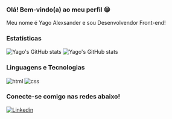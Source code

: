 ### Olá! Bem-vindo(a) ao meu perfil 😁

Meu nome é Yago Alexsander e sou Desenvolvendor Front-end!

### Estatísticas

![Yago's GitHub stats](https://github-readme-stats.vercel.app/api?username=yagoalexsander&show_icons=true&theme=tokyonight)
![Yago's GitHub stats](https://github-readme-stats.vercel.app/api/top-langs/?username=yagoalexsander&layout=compact&show_icons=true&theme=tokyonight)

### Linguagens e Tecnologias

<div style="display: inline-block">
<img align="center" alt="html" src="https://img.shields.io/badge/html5-%23E34F26.svg?style=for-the-badge&logo=html5&logoColor=white" />
<img align="center" alt="css" src="https://img.shields.io/badge/css3-%231572B6.svg?style=for-the-badge&logo=css3&logoColor=white" />
</div>

### Conecte-se comigo nas redes abaixo!

<a href="https://www.linkedin.com/in/yagoalexsander/">
<img src="https://img.shields.io/badge/linkedin-%230077B5.svg?style=for-the-badge&logo=linkedin&logoColor=white" alt="Linkedin" />
</a>




